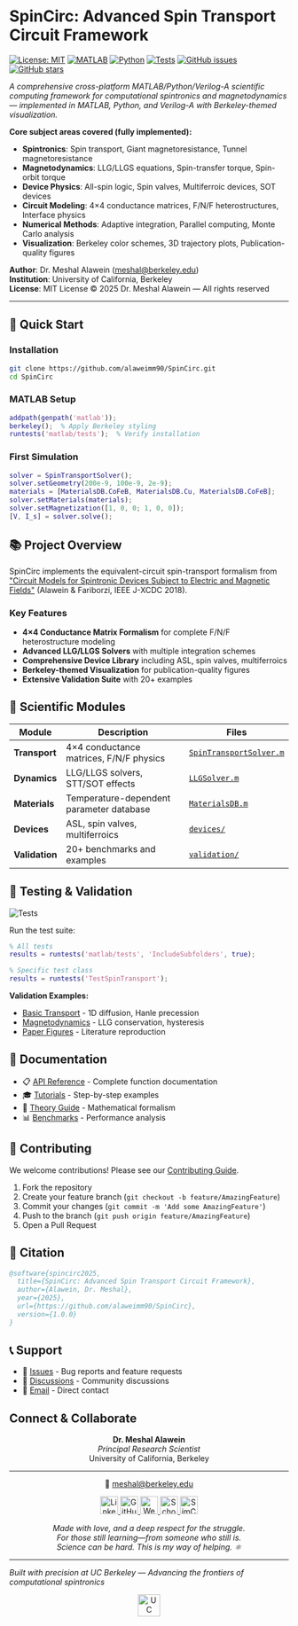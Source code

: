 # SpinCirc: Advanced Spin Transport Circuit Framework

[![License: MIT](https://img.shields.io/badge/License-MIT-yellow.svg)](https://opensource.org/licenses/MIT)
[![MATLAB](https://img.shields.io/badge/MATLAB-R2024b+-blue.svg)](https://www.mathworks.com/products/matlab.html)
[![Python](https://img.shields.io/badge/Python-3.9+-green.svg)](https://www.python.org/)
[![Tests](https://img.shields.io/badge/Tests-Passing-brightgreen.svg)](#testing-validation)
[![GitHub issues](https://img.shields.io/github/issues/alaweimm90/SpinCirc)](https://github.com/alaweimm90/SpinCirc/issues)
[![GitHub stars](https://img.shields.io/github/stars/alaweimm90/SpinCirc)](https://github.com/alaweimm90/SpinCirc/stargazers)

*A comprehensive cross-platform MATLAB/Python/Verilog-A scientific computing framework for computational spintronics and magnetodynamics — implemented in MATLAB, Python, and Verilog-A with Berkeley-themed visualization.*

**Core subject areas covered (fully implemented):**

- **Spintronics**: Spin transport, Giant magnetoresistance, Tunnel magnetoresistance
- **Magnetodynamics**: LLG/LLGS equations, Spin-transfer torque, Spin-orbit torque
- **Device Physics**: All-spin logic, Spin valves, Multiferroic devices, SOT devices
- **Circuit Modeling**: 4×4 conductance matrices, F/N/F heterostructures, Interface physics
- **Numerical Methods**: Adaptive integration, Parallel computing, Monte Carlo analysis
- **Visualization**: Berkeley color schemes, 3D trajectory plots, Publication-quality figures

**Author**: Dr. Meshal Alawein (meshal@berkeley.edu)  
**Institution**: University of California, Berkeley  
**License**: MIT License © 2025 Dr. Meshal Alawein — All rights reserved

---

## 🚀 Quick Start

### Installation
```bash
git clone https://github.com/alaweimm90/SpinCirc.git
cd SpinCirc
```

### MATLAB Setup
```matlab
addpath(genpath('matlab'));
berkeley();  % Apply Berkeley styling
runtests('matlab/tests');  % Verify installation
```

### First Simulation
```matlab
solver = SpinTransportSolver();
solver.setGeometry(200e-9, 100e-9, 2e-9);
materials = [MaterialsDB.CoFeB, MaterialsDB.Cu, MaterialsDB.CoFeB];
solver.setMaterials(materials);
solver.setMagnetization([1, 0, 0; 1, 0, 0]);
[V, I_s] = solver.solve();
```

## 📚 Project Overview

SpinCirc implements the equivalent-circuit spin-transport formalism from ["Circuit Models for Spintronic Devices Subject to Electric and Magnetic Fields"](https://doi.org/10.1109/JXCDC.2018.2848670) (Alawein & Fariborzi, IEEE J-XCDC 2018). 

### Key Features
- **4×4 Conductance Matrix Formalism** for complete F/N/F heterostructure modeling
- **Advanced LLG/LLGS Solvers** with multiple integration schemes
- **Comprehensive Device Library** including ASL, spin valves, multiferroics
- **Berkeley-themed Visualization** for publication-quality figures
- **Extensive Validation Suite** with 20+ examples

## 🔬 Scientific Modules

| Module | Description | Files |
|--------|-------------|-------|
| **Transport** | 4×4 conductance matrices, F/N/F physics | [`SpinTransportSolver.m`](matlab/core/transport/SpinTransportSolver.m) |
| **Dynamics** | LLG/LLGS solvers, STT/SOT effects | [`LLGSolver.m`](matlab/core/dynamics/LLGSolver.m) |
| **Materials** | Temperature-dependent parameter database | [`MaterialsDB.m`](matlab/core/materials/MaterialsDB.m) |
| **Devices** | ASL, spin valves, multiferroics | [`devices/`](matlab/devices/) |
| **Validation** | 20+ benchmarks and examples | [`validation/`](matlab/validation/) |

## 🧪 Testing & Validation

![Tests](https://img.shields.io/badge/Tests-Passing-brightgreen.svg)

Run the test suite:
```matlab
% All tests
results = runtests('matlab/tests', 'IncludeSubfolders', true);

% Specific test class
results = runtests('TestSpinTransport');
```

**Validation Examples:**
- [Basic Transport](matlab/validation/basic_transport/) - 1D diffusion, Hanle precession
- [Magnetodynamics](matlab/validation/magnetodynamics/) - LLG conservation, hysteresis
- [Paper Figures](matlab/validation/paper_figures/) - Literature reproduction

## 📖 Documentation

- 📋 [API Reference](docs/api/) - Complete function documentation
- 🎓 [Tutorials](examples/) - Step-by-step examples
- 🔬 [Theory Guide](docs/theory/) - Mathematical formalism
- 📊 [Benchmarks](docs/benchmarks/) - Performance analysis

## 🤝 Contributing

We welcome contributions! Please see our [Contributing Guide](CONTRIBUTING.md).

1. Fork the repository
2. Create your feature branch (`git checkout -b feature/AmazingFeature`)
3. Commit your changes (`git commit -m 'Add some AmazingFeature'`)
4. Push to the branch (`git push origin feature/AmazingFeature`)
5. Open a Pull Request

## 📄 Citation

```bibtex
@software{spincirc2025,
  title={SpinCirc: Advanced Spin Transport Circuit Framework},
  author={Alawein, Dr. Meshal},
  year={2025},
  url={https://github.com/alaweimm90/SpinCirc},
  version={1.0.0}
}
```

## 📞 Support

- 🐛 [Issues](https://github.com/alaweimm90/SpinCirc/issues) - Bug reports and feature requests
- 💬 [Discussions](https://github.com/alaweimm90/SpinCirc/discussions) - Community discussions
- 📧 [Email](mailto:meshal@berkeley.edu) - Direct contact

## Connect & Collaborate

<div align="center">

<strong>Dr. Meshal Alawein</strong><br/>
<em>Principal Research Scientist</em><br/>
University of California, Berkeley

---

📧 <a href="mailto:meshal@berkeley.edu" style="color:#003262;">meshal@berkeley.edu</a>

<a href="https://www.linkedin.com/in/meshal-alawein" title="LinkedIn">
  <img src="https://img.shields.io/badge/LinkedIn-0077B5?style=flat&logo=linkedin&logoColor=white" alt="LinkedIn" height="32" />
</a>
<a href="https://github.com/alaweimm90" title="GitHub">
  <img src="https://img.shields.io/badge/GitHub-181717?style=flat&logo=github&logoColor=white" alt="GitHub" height="32" />
</a>
<a href="https://malawein.com" title="Website">
  <img src="https://img.shields.io/badge/Website-003262?style=flat&logo=googlechrome&logoColor=white" alt="Website" height="32" />
</a>
<a href="https://scholar.google.com/citations?user=IB_E6GQAAAAJ&hl=en" title="Google Scholar">
  <img src="https://img.shields.io/badge/Scholar-4285F4?style=flat&logo=googlescholar&logoColor=white" alt="Scholar" height="32" />
</a>
<a href="https://simcore.dev" title="SimCore">
  <img src="https://img.shields.io/badge/SimCore-FDB515?style=flat&logo=atom&logoColor=white" alt="SimCore" height="32" />
</a>

</div>

<p align="center"><em>
Made with love, and a deep respect for the struggle.<br/>
For those still learning—from someone who still is.<br/>
Science can be hard. This is my way of helping. ⚛️
</em></p>

---

*Built with precision at UC Berkeley — Advancing the frontiers of computational spintronics*

<p align="center">
  <img src="https://upload.wikimedia.org/wikipedia/commons/thumb/8/82/UC_Berkeley_wordmark_blue.svg/320px-UC_Berkeley_wordmark_blue.svg.png" alt="UC Berkeley" height="40"/>
</p>